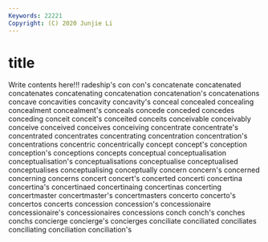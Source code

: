 ```yaml
---
Keywords: 22221
Copyright: (C) 2020 Junjie Li
---
```


# title

Write contents here!!!
radeship's 
con 
con's 
concatenate 
concatenated 
concatenates 
concatenating 
concatenation
concatenation's 
concatenations 
concave 
concavities 
concavity 
concavity's 
conceal 
concealed 
concealing 
concealment
concealment's 
conceals 
concede 
conceded 
concedes 
conceding 
conceit 
conceit's 
conceited 
conceits
conceivable 
conceivably 
conceive 
conceived 
conceives 
conceiving 
concentrate 
concentrate's 
concentrated 
concentrates
concentrating 
concentration 
concentration's 
concentrations 
concentric 
concentrically 
concept 
concept's 
conception 
conception's
conceptions 
concepts 
conceptual 
conceptualisation 
conceptualisation's 
conceptualisations 
conceptualise 
conceptualised 
conceptualises 
conceptualising
conceptually 
concern 
concern's 
concerned 
concerning 
concerns 
concert 
concert's 
concerted 
concerti
concertina 
concertina's 
concertinaed 
concertinaing 
concertinas 
concerting 
concertmaster 
concertmaster's 
concertmasters 
concerto
concerto's 
concertos 
concerts 
concession 
concession's 
concessionaire 
concessionaire's 
concessionaires 
concessions 
conch
conch's 
conches 
conchs 
concierge 
concierge's 
concierges 
conciliate 
conciliated 
conciliates 
conciliating
conciliation 
conciliation's 

